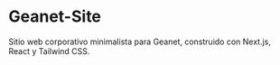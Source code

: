 # Geanet-Site
Sitio web corporativo minimalista para Geanet, construido con Next.js, React y Tailwind CSS.
